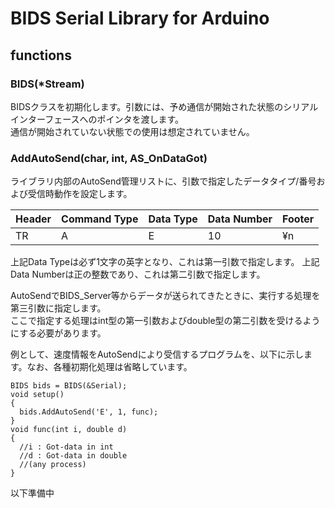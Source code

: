 # BIDS Serial Library for Arduino
## functions
### BIDS(*Stream)
BIDSクラスを初期化します。引数には、予め通信が開始された状態のシリアルインターフェースへのポインタを渡します。  
通信が開始されていない状態での使用は想定されていません。

### AddAutoSend(char, int, AS_OnDataGot)
ライブラリ内部のAutoSend管理リストに、引数で指定したデータタイプ/番号および受信時動作を設定します。

|Header|Command Type|Data Type|Data Number|Footer|
|-|-|-|-|-|
|TR|A|E|10|¥n|

上記Data Typeは必ず1文字の英字となり、これは第一引数で指定します。
上記Data Numberは正の整数であり、これは第二引数で指定します。

AutoSendでBIDS_Server等からデータが送られてきたときに、実行する処理を第三引数に指定します。  
ここで指定する処理はint型の第一引数およびdouble型の第二引数を受けるようにする必要があります。

例として、速度情報をAutoSendにより受信するプログラムを、以下に示します。なお、各種初期化処理は省略しています。

~~~
BIDS bids = BIDS(&Serial);
void setup()
{  
  bids.AddAutoSend('E', 1, func);
}
void func(int i, double d)
{
  //i : Got-data in int
  //d : Got-data in double
  //(any process)
}
~~~


以下準備中

